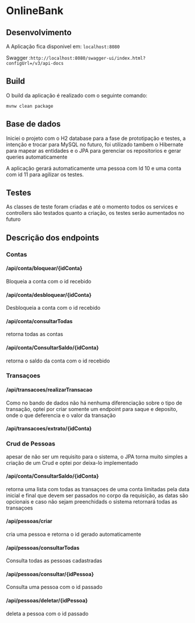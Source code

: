 # OnlineBank


## Desenvolvimento


A Aplicação fica disponivel em: `localhost:8080`

Swagger :`http://localhost:8080/swagger-ui/index.html?configUrl=/v3/api-docs`

## Build

O build da aplicação é realizado com o seguinte comando:

```
mvnw clean package
```

## Base de dados
Iniciei o projeto com o H2 database para a fase de prototipação e testes, a intenção e trocar para MySQL 
no futuro, foi utilizado tambem o Hibernate para mapear as entidades e o JPA para gerenciar os repositorios
e gerar queries automaticamente

A aplicação gerará automaticamente uma pessoa com Id 10 e uma conta com id 11 para agilizar os testes.

## Testes
As classes de teste foram criadas e até o momento todos os services e controllers são testados quanto a criação, os testes serão aumentados no
futuro
## Descrição dos endpoints
### Contas

#### /api/conta/bloquear/{idConta} 
Bloqueia a conta  com o id recebido
#### /api/conta/desbloquear/{idConta}
Desbloqueia a conta com o id recebido

#### /api/conta/consultarTodas
retorna todas as contas

#### /api/conta/ConsultarSaldo/{idConta}
retorna o saldo da conta com o id recebido

### Transaçoes
#### /api/transacoes/realizarTransacao
Como no bando de dados não há nenhuma diferenciação sobre o tipo de transação, optei por criar somente um endpoint para saque e
deposito, onde o que deferencia e o valor da transação

#### /api/transacoes/extrato/{idConta}

### Crud de Pessoas
apesar de não ser um requisito para o sistema, o JPA torna muito simples a criação de um Crud e optei por deixa-lo implementado
#### /api/conta/ConsultarSaldo/{idConta}
retorna uma lista com todas as transaçoes de uma conta 
limitadas pela data inicial e final que devem ser passados no corpo da requisição, 
as datas são opcionais e caso não sejam preenchidads o sistema retornará todas as transaçoes

#### /api/pessoas/criar 
cria uma pessoa e retorna o id gerado automaticamente

#### /api/pessoas/consultarTodas
Consulta todas as pessoas cadastradas

#### /api/pessoas/consultar/{idPessoa}
Consulta uma pessoa com o id passado

#### /api/pessoas/deletar/{idPessoa}
deleta a pessoa com o id passado

